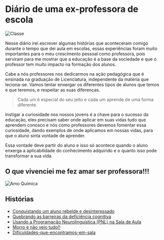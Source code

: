 # Diário de uma ex-professora de escola

![Classe](https://userscontent2.emaze.com/images/1b418360-13b8-4e96-bc4d-2af191d568bd/06f4e652-aa6f-4f3f-8555-952d82e2ba17.png)

Nesse diário irei escrever algumas histórias que aconteceram comigo durante o tempo que dei aula em escolas, essas experiências foram muito importantes para o meu crescimento pessoal como professora, pois serviram para me mostrar que a educação é a base da sociedade e que o professor tem muito impacto na formação dos alunos. 

Cabe a nós professores nos dedicarmos na ação pedagógica que é ensinada na graduação de Licenciatura, independente da matéria que leciona-se. Vamos tentar enxergar os diferentes tipos de alunos que temos e que teremos, e respeitar as suas diferenças. 

> Cada um é especial do seu jeito e cada um aprende de uma forma diferente. 

Instigar a curiosidade nos nossos jovens é a chave para o sucesso da educação, eles precisam saber onde aplicar em suas vidas tudo que aprendem conosco e nós como professores devemos fomentar essa curiosidade, dando exemplos de onde aplicamos em nossas vidas, para que o aluno sinta vontade de aprender. 

Essa vontade deve partir do aluno e isso só acontece quando o aluno enxerga a aplicabilidade do conhecimento adquirido e o quanto isso pode transformar a sua vida.

## O que vivenciei me fez amar ser professora!!!

![Amo Química](http://redes.moderna.com.br/wp-content/uploads/2011/06/Quimica_amor.jpg)

## Histórias

- [Conquistando um aluno rebelde e desinteressado](https://github.com/fpchemical/Diario-de-uma-ex-professora-de-escola/blob/master/conquistando-um-aluno-rebelde.md)
- [Quebrando as barreiras da deficiência cognitiva](https://github.com/fpchemical/Diario-de-uma-ex-professora-de-escola/blob/master/quebrando-barreiras.md)
- [Usando a Programação Neurolinguística (PNL) na Sala de Aula](https://github.com/fpchemical/Diario-de-uma-ex-professora-de-escola/blob/master/PNL-na-sala-de-aula.md)
- [Morro e não vejo tudo!!](https://github.com/fpchemical/Diario-de-uma-ex-professora-de-escola/blob/master/quequeehissominhagente.md)
- [Dificuldades-que-encontramos-em-sala](https://github.com/fpchemical/Diario-de-uma-ex-professora-de-escola/blob/master/dificuldades-que-encontramos-em-sala.md)
